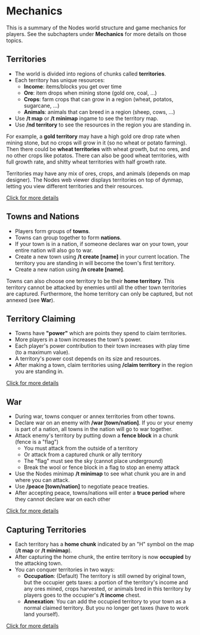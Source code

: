 # Mechanics

This is a summary of the Nodes world structure and game mechanics for players.
See the subchapters under **Mechanics** for more details on those topics.

## Territories
- The world is divided into regions of chunks called **territories**.
- Each territory has unique resources:
    - **Income**: items/blocks you get over time
    - **Ore**: item drops when mining stone (gold ore, coal, ...)
    - **Crops**: farm crops that can grow in a region (wheat, potatos, sugarcane, ...)
    - **Animals**: animals that can breed in a region (sheep, cows, ...)
- Use **/t map** or **/t minimap** ingame to see the territory map.
- Use **/nd territory** to see the resources in the region you are standing in.

For example, a **gold territory** may have a high gold ore drop rate when mining stone,
but no crops will grow in it (so no wheat or potato farming).
Then there could be **wheat territories** with wheat growth, but no ores, and no
other crops like potatos.
There can also be good wheat territories, with full growth rate, and shitty
wheat territories with half growth rate.

Territories may have any mix of ores, crops, and animals (depends on map designer).
The Nodes web viewer displays territories on top of dynmap,
letting you view different territories and their resources.

[Click for more details](./4-1-territories.md)

## Towns and Nations
- Players form groups of **towns**.
- Towns can group together to form **nations**.
- If your town is in a nation, if someone declares war on your town,
your entire nation will also go to war.
- Create a new town using **/t create [name]** in your current location.
The territory you are standing in will become the town's first territory.
- Create a new nation using **/n create [name]**.

Towns can also choose one territory to be their **home territory**.
This territory cannot be attacked by enemies until all the other
town territories are captured. Furthermore, the home territory can
only be captured, but not annexed (see **War**).

## Territory Claiming
- Towns have **"power"** which are points they spend to claim territories.
- More players in a town increases the town's power.
- Each player's power contribution to their town increases with play time (to a maximum value).
- A territory's power cost depends on its size and resources.
- After making a town, claim territories using **/claim territory** in the region you are standing in.

[Click for more details](./4-1-territories.md)

## War
- During war, towns conquer or annex territories from other towns.
- Declare war on an enemy with **/war [town/nation]**.
If you or your enemy is part of a nation, all towns in the nation
will go to war together.
- Attack enemy's territory by putting down a **fence block** in a chunk (fence is a "flag")
    - You must attack from the outside of a territory
    - Or attack from a captured chunk or ally territory
    - The "flag" must see the sky (cannot place underground)
    - Break the wool or fence block in a flag to stop an enemy attack
- Use the Nodes minimap **/t minimap** to see what chunk you are in and where
you can attack.
- Use **/peace [town/nation]** to negotiate peace treaties.
- After accepting peace, towns/nations will enter a **truce period** where they
cannot declare war on each other

[Click for more details](./4-2-diplomacy-war.md)

## Capturing Territories
- Each territory has a **home chunk** indicated by an "H" symbol on the map
(**/t map** or **/t minimap**).
- After capturing the home chunk, the entire territory is now **occupied** by the attacking town.
- You can conquer territories in two ways:
    - **Occupation**: (Default) The territory is still owned by original town,
    but the occupier gets taxes: a portion of the territory's income
    and any ores mined, crops harvested, or animals bred in this territory
    by players goes to the occupier's **/t income** chest.
    - **Annexation**: You can add the occupied territory to your town as a normal
    claimed territory. But you no longer get taxes (have to work land yourself).

[Click for more details](./4-2-diplomacy-war.md#occupation)
